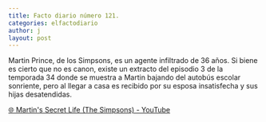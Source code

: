 ```yaml
---
title: Facto diario número 121.
categories: elfactodiario
author: j
layout: post
---
```

Martin Prince, de los Simpsons, es un agente infiltrado de 36 años. Si biene es cierto que no es canon, existe un extracto del episodio 3 de la temporada 34 donde se muestra a Martin bajando del autobús escolar sonriente, pero al llegar a casa es recibido por su esposa insatisfecha y sus hijas desatendidas.

[🌐 Martin&#39;s Secret Life (The Simpsons) - YouTube](https://m.youtube.com/watch?v=VqrP4-FSvfU)
